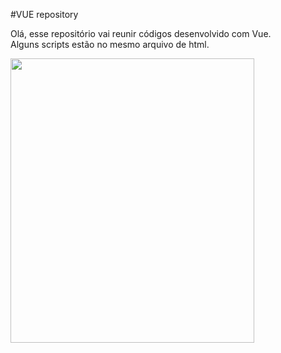 #VUE repository

Olá, esse repositório vai reunir códigos desenvolvido com Vue.<br>
Alguns scripts estão no mesmo arquivo de html.

<img src="https://user-images.githubusercontent.com/45907874/93158082-53e6a680-f6c0-11ea-94f0-ee8d47eab86a.png" width=390 height=455/>
